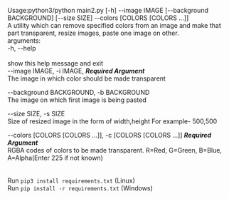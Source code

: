 Usage:python3/python main2.py [-h] --image IMAGE [--background BACKGROUND] [--size SIZE] --colors [COLORS [COLORS ...]]
<br>
A utility which can remove specified colors from an image and make that part transparent, resize images, paste one image on other.
<br>
arguments:<br>
  -h, --help  <br>          
show this help message and exit
<br>
  --image IMAGE, -i IMAGE, ***Required Argument***<br>
The image in which color should be made transparent<br>

  --background BACKGROUND, -b BACKGROUND<br>
The image on which first image is being pasted<br>

  --size SIZE, -s SIZE  <br>
Size of resized image in the form of width,height For example- 500,500 <br>

  --colors [COLORS [COLORS ...]], -c [COLORS [COLORS ...]] ***Required Argument***<br>
RGBA codes of colors to be made transparent. R=Red, G=Green, B=Blue, A=Alpha(Enter 225 if not known)
<br><br><br>
Run `pip3 install requirements.txt` (Linux)<br>
Run `pip install -r requirements.txt` (Windows)
